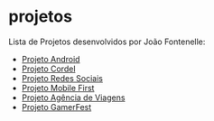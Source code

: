 # projetos
Lista de Projetos desenvolvidos por João Fontenelle: 

<ul>
    <li><a href="https://joaoofontenelle.github.io/ProjetosHTMLeCSS/ProjetoAndroid/ProjetoAndroid.html" target="_blank">Projeto Android</a></li>
    <li><a href="https://joaoofontenelle.github.io/ProjetosHTMLeCSS/ProjetoCordel/ProjetoCordel.html" target="_blank">Projeto Cordel</a></li>
    <li><a href="https://joaoofontenelle.github.io/ProjetosHTMLeCSS/ProjetoRedesSociais/ProjetoRS.html" target="_blank">Projeto Redes Sociais</a></li>
    <li><a href="https://joaoofontenelle.github.io/ProjetosHTMLeCSS/ProjetoMobileFirst/MobileFirst.html" target="_blank">Projeto Mobile First</a></li>
    <li><a href="https://joaoofontenelle.github.io/ProjetosHTMLeCSS/ProjetoAgencia/index.html" target="_blank">Projeto Agência de Viagens</a></li>
    <li><a href="https://joaoofontenelle.github.io/ProjetosHTMLeCSS/ProjetoGamerFest/gamerfest.html" target="_blank">Projeto GamerFest</a></li>
</ul>